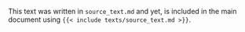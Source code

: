 This text was written in `source_text.md` and yet, is included in the main 
document using `{{< include texts/source_text.md >}}`.
